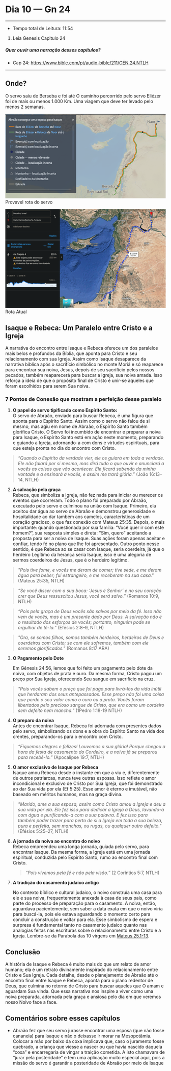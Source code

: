 # Dia 10 — Gn 24

--- 

- Tempo total de Leitura: 11:54

1. Leia Genesis Capitulo 24

##### Quer ouvir uma narração desses capítulos?

- Cap 24: https://www.bible.com/pt/audio-bible/211/GEN.24.NTLH

---

## Onde?

O servo saiu de Berseba e foi até 
O caminho percorrido pelo servo Eliézer foi de mais ou menos 1.000 Km. Uma viagem que deve ter levado pelo menos 2 semanas.

![img_1.png](../images/img_1.png)
Provavel rota do servo

![img_1.png](../images/img_11.png)
Rota Atual


## Isaque e Rebeca: Um Paralelo entre Cristo e a Igreja

A narrativa do encontro entre Isaque e Rebeca oferece um dos paralelos mais belos e profundos da Bíblia, que aponta para Cristo e seu relacionamento com sua Igreja. Assim como Isaque desaparece da narrativa bíblica após o sacrifício simbólico no monte Moriá e só reaparece para encontrar sua noiva, Jesus, depois de seu sacrifício pelos nossos pecados, também reaparecerá para buscar a Igreja, sua noiva amada. Isso reforça a ideia de que o propósito final de Cristo é unir-se àqueles que foram escolhidos para serem Sua noiva.

### 7 Pontos de Conexão que mostram a perfeição desse paralelo

1. **O papel do servo tipificado como Espírito Santo:**  
   O servo de Abraão, enviado para buscar Rebeca, é uma figura que aponta para o Espírito Santo. Assim como o servo não falou de si mesmo, mas agiu em nome de Abraão, o Espírito Santo também glorifica Cristo. O Servo foi incumbido de encontrar e preparar a noiva para Isaque, o Espírito Santo está em ação neste momento, preparando e guiando a Igreja, adornando-a com dons e virtudes espirituais, para que esteja pronta no dia do encontro com Cristo.

> *“Quando o Espírito da verdade vier, ele os guiará em toda a verdade. Ele não falará por si mesmo, mas dirá tudo o que ouvir e anunciará a vocês as coisas que vão acontecer. Ele ficará sabendo da minha vontade e a ensinará a vocês, e assim me trará glória.”* (João 16:13–14, NTLH)

2. **A salvação pela graça**  
   Rebeca, que simboliza a Igreja, não fez nada para iniciar ou merecer os eventos que ocorreram. Todo o plano foi preparado por Abraão, executado pelo servo e culminou na união com Isaque. Primeiro, ela aceitou dar água ao servo de Abraão e demonstrou generosidade e hospitalidade ao dar também aos camelos, características de um coração gracioso, o que faz conexão com Mateus 25:35. Depois, o mais importante: quando questionada por sua família: “Você quer ir com este homem?”, sua resposta simples e direta: "Sim, quero” aceitando a proposta para ser a noiva de Isaque. Suas ações foram apenas aceitar e confiar, tendo fé no plano que lhe foi apresentado. Outro ponto nesse sentido, é que Rebeca ao se casar com Isaque, seria coerdeira, já que o herdeiro Legítimo da herança seria Isaque, isso é uma alegoria de sermos coerdeiros de Jesus, que é o herdeiro legítimo.

> *"Pois tive fome, e vocês me deram de comer; tive sede, e me deram água para beber; fui estrangeiro, e me receberam na sua casa."* (Mateus 25:35, NTLH)

> *“Se você disser com a sua boca: ‘Jesus é Senhor’ e no seu coração crer que Deus ressuscitou Jesus, você será salvo.”* (Romanos 10:9, NTLH)
 
> *“Pois pela graça de Deus vocês são salvos por meio da fé. Isso não vem de vocês, mas é um presente dado por Deus. A salvação não é o resultado dos esforços de vocês; portanto, ninguém pode se orgulhar de tê-la.”* (Efésios 2:8–9, NTLH)

> *"Ora, se somos filhos, somos também herdeiros, herdeiros de Deus e coerdeiros com Cristo; se com ele sofremos, também com ele seremos glorificados."* (Romanos 8:17 ARA)

3. **O Pagamento pelo Dote**

   Em Gênesis 24:56, lemos que foi feito um pagamento pelo dote da noiva, com objetos de prata e ouro. Da mesma forma, Cristo pagou um preço por Sua Igreja, oferecendo Seu sangue em sacrifício na cruz.

> *"Pois vocês sabem o preço que foi pago para livrá-los da vida inútil que herdaram dos seus antepassados. Esse preço não foi uma coisa que perde o seu valor como o ouro ou a prata. Vocês foram libertados pelo precioso sangue de Cristo, que era como um cordeiro sem defeito nem mancha."* (1Pedro 1:18-19 NTLH)

4. **O preparo da noiva**  
   Antes de encontrar Isaque, Rebeca foi adornada com presentes dados pelo servo, simbolizando os dons e a obra do Espírito Santo na vida dos crentes, preparando-os para o encontro com Cristo.

> *“Fiquemos alegres e felizes! Louvemos a sua glória! Porque chegou a hora da festa de casamento do Cordeiro, e a noiva já se preparou para recebê-lo.”* (Apocalipse 19:7, NTLH)

5. **O amor exclusivo de Isaque por Rebeca**  
   Isaque amou Rebeca desde o instante em que a viu e, diferentemente de outros patriarcas, nunca teve outras esposas. Isso reflete o amor incondicional e exclusivo de Cristo por Sua Igreja, que foi demonstrado ao dar Sua vida por ela (Ef 5:25). Esse amor é eterno e imutável, não baseado em méritos humanos, mas na graça divina.

> *"Marido, ame a sua esposa, assim como Cristo amou a Igreja e deu a sua vida por ela. Ele fez isso para dedicar a Igreja a Deus, lavando-a com água e purificando-a com a sua palavra. E fez isso para também poder trazer para perto de si a Igreja em toda a sua beleza, pura e perfeita, sem manchas, ou rugas, ou qualquer outro defeito."* (Efésios 5:25–27, NTLH)

6. **A jornada da noiva ao encontro do noivo**  
   Rebeca empreendeu uma longa jornada, guiada pelo servo, para encontrar Isaque. Da mesma forma, a Igreja está em uma jornada espiritual, conduzida pelo Espírito Santo, rumo ao encontro final com Cristo.

   > *“Pois vivemos pela fé e não pela visão.”* (2 Coríntios 5:7, NTLH)
> 
7. **A tradição do casamento judaico antigo**

   No contexto bíblico e cultural judaico, o noivo construía uma casa para ele e sua noiva, frequentemente anexada à casa de seus pais, como parte do processo de preparação para o casamento. A noiva, então, aguardava pacientemente, sem saber a data exata em que o noivo viria para buscá-la, pois ele estava aguardando o momento certo para concluir a construção e voltar para ela. Esse simbolismo de espera e surpresa é fundamental tanto no casamento judaico quanto nas analogias feitas nas escrituras sobre o relacionamento entre Cristo e a Igreja. Lembre-se da Parabola das 10 virgens em [Mateus 25.1-13](https://www.bible.com/pt/bible/211/MAT.).

## Conclusão

A história de Isaque e Rebeca é muito mais do que um relato de amor humano; ela é um retrato divinamente inspirado do relacionamento entre Cristo e Sua Igreja. Cada detalhe, desde o planejamento de Abraão até o encontro final entre Isaque e Rebeca, aponta para o plano redentor de Deus, que culmina no retorno de Cristo para buscar aqueles que O amam e aguardam Sua vinda. Que essa narrativa nos inspire a viver como uma noiva preparada, adornada pela graça e ansiosa pelo dia em que veremos nosso Noivo face a face.

## Comentários sobre esses capítulos


- Abraão fez que seu servo jurasse encontrar uma esposa (que não fosse cananeia) para Isaque e não o deixasse ir morar na Mesopotâmia. Colocar a mão por baixo da coxa implicava que, caso o juramento fosse quebrado, a criança que viesse a nascer ou que havia nascido daquela “coxa” e encarregaria de vingar a traição cometida. A isto chamavam de “jurar pela posteridade” e tem uma aplicação muito especial aqui, pois a missão do servo é garantir a posteridade de Abraão por meio de Isaque
